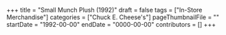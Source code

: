 +++
title = "Small Munch Plush (1992)"
draft = false
tags = ["In-Store Merchandise"]
categories = ["Chuck E. Cheese's"]
pageThumbnailFile = ""
startDate = "1992-00-00"
endDate = "0000-00-00"
contributors = []
+++
